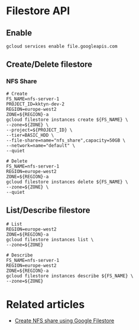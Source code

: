 # Filestore API

## Enable

```shell
gcloud services enable file.googleapis.com
```

## Create/Delete filestore

### NFS Share

```shell
# Create
FS_NAME=nfs-server-1
PROJECT_ID=kktyn-dev-2
REGION=europe-west2
ZONE=${REGION}-a
gcloud filestore instances create ${FS_NAME} \
--zone=${ZONE} \
--project=${PROJECT_ID} \
--tier=BASIC_HDD \
--file-share=name="nfs_share",capacity=50GB \
--network=name="default" \
--quiet

# Delete
FS_NAME=nfs-server-1
REGION=europe-west2
ZONE=${REGION}-a
gcloud filestore instances delete ${FS_NAME} \
--zone=${ZONE} \
--quiet
```

## List/Describe filestore

```shell
# List
REGION=europe-west2
ZONE=${REGION}-a
gcloud filestore instances list \
--zone=${ZONE}

# Describe
FS_NAME=nfs-server-1
REGION=europe-west2
ZONE=${REGION}-a
gcloud filestore instances describe ${FS_NAME} \
--zone=${ZONE}
```

# Related articles

* [Create NFS share using Google Filestore][nfs_share_filestore]

[nfs_share_filestore]:<https://medium.com/@prayag-sangode/create-nfs-share-using-google-filestore-fc00b58f5731>
